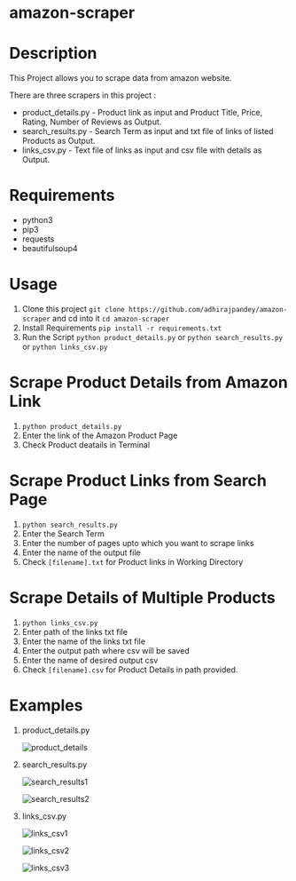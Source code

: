 # amazon-scraper

# Description

This Project allows you to scrape data from amazon website.

There are three scrapers in this project :

  - product_details.py - Product link as input and Product Title, Price, Rating, Number of Reviews as Output.
  - search_results.py - Search Term as input and txt file of links of listed Products as Output.
  - links_csv.py - Text file of links as input and csv file with details as Output.
  
# Requirements

- python3
- pip3
- requests
- beautifulsoup4

# Usage

1. Clone this project `git clone https://github.com/adhirajpandey/amazon-scraper` and cd into it `cd amazon-scraper`
2. Install Requirements `pip install -r requirements.txt`
3. Run the Script `python product_details.py` or `python search_results.py` or `python links_csv.py`

# Scrape Product Details from Amazon Link

1. `python product_details.py`
2. Enter the link of the Amazon Product Page
3. Check Product deatails in Terminal

# Scrape Product Links from Search Page

1. `python search_results.py`
2. Enter the Search Term
3. Enter the number of pages upto which you want to scrape links
4. Enter the name of the output file
5. Check `[filename].txt` for Product links in Working Directory

# Scrape Details of Multiple Products

1. `python links_csv.py`
2. Enter path of the links txt file
3. Enter the name of the links txt file
4. Enter the output path where csv will be saved
5. Enter the name of desired output csv
6. Check `[filename].csv` for Product Details in path provided.

# Examples

1. product_details.py

   ![product_details](https://user-images.githubusercontent.com/87516052/199699951-b1e14af6-af27-4d73-9c8b-99ace5ee68fa.png)
   
2. search_results.py

   ![search_results1](https://user-images.githubusercontent.com/87516052/199700295-c5480652-bb04-468a-924b-927c26c657f0.png)
   
   ![search_results2](https://user-images.githubusercontent.com/87516052/199700511-fac42eee-0510-4b3b-97e3-0e99dc76dfa0.png)

3. links_csv.py
   
   ![links_csv1](https://user-images.githubusercontent.com/87516052/199701273-ab6b2f96-2d55-4321-8535-2ff79e91a0e5.png)
   
   ![links_csv2](https://user-images.githubusercontent.com/87516052/199701499-23999571-ca0c-47d5-ae09-a8da9bd32133.png)

   ![links_csv3](https://user-images.githubusercontent.com/87516052/199702495-02fed760-959f-48f0-b778-2fbeccfbfd0d.png)

   

